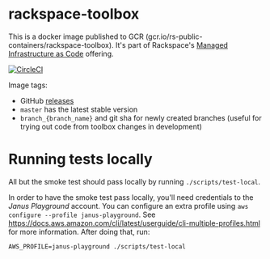 # rackspace-toolbox

This is a docker image published to GCR (gcr.io/rs-public-containers/rackspace-toolbox). It's part of Rackspace's [Managed Infrastructure as Code](https://manage.rackspace.com/aws/docs/product-guide/miac.html) offering.

[![CircleCI](https://circleci.com/gh/rackspace-infrastructure-automation/rackspace-toolbox.svg?style=svg&circle-token=f589f8bc84999fb48fe819fa553e50e7594654d0)](https://circleci.com/gh/rackspace-infrastructure-automation/rackspace-toolbox)

Image tags:
- GitHub [releases](https://github.com/rackspace-infrastructure-automation/rackspace-toolbox/releases)
- `master` has the latest stable version
- `branch_{branch_name}` and git sha for newly created branches (useful for trying out code from toolbox changes in development)

# Running tests locally

All but the smoke test should pass locally by running `./scripts/test-local`.

In order to have the smoke test pass locally, you'll need credentials to the _Janus Playground_ account. You can configure an extra profile using `aws configure --profile janus-playground`. See https://docs.aws.amazon.com/cli/latest/userguide/cli-multiple-profiles.html for more information. After doing that, run:

```
AWS_PROFILE=janus-playground ./scripts/test-local
```

